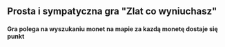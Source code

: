 ## Prosta i sympatyczna gra "Zlat co wyniuchasz"

#### Gra polega na wyszukaniu monet na mapie za kazdą monetę dostaje się punkt
